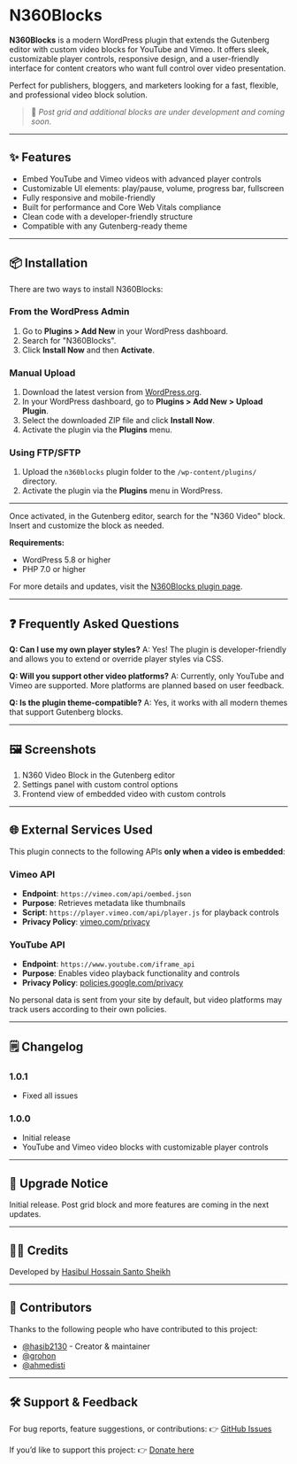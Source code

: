 # N360Blocks

**N360Blocks** is a modern WordPress plugin that extends the Gutenberg editor with custom video blocks for YouTube and Vimeo. It offers sleek, customizable player controls, responsive design, and a user-friendly interface for content creators who want full control over video presentation.

Perfect for publishers, bloggers, and marketers looking for a fast, flexible, and professional video block solution.

> 🚧 *Post grid and additional blocks are under development and coming soon.*

---

## ✨ Features

- Embed YouTube and Vimeo videos with advanced player controls
- Customizable UI elements: play/pause, volume, progress bar, fullscreen
- Fully responsive and mobile-friendly
- Built for performance and Core Web Vitals compliance
- Clean code with a developer-friendly structure
- Compatible with any Gutenberg-ready theme

---

## 📦 Installation

There are two ways to install N360Blocks:

### From the WordPress Admin

1. Go to **Plugins > Add New** in your WordPress dashboard.
2. Search for "N360Blocks".
3. Click **Install Now** and then **Activate**.

### Manual Upload

1. Download the latest version from [WordPress.org](https://wordpress.org/plugins/n360blocks/).
2. In your WordPress dashboard, go to **Plugins > Add New > Upload Plugin**.
3. Select the downloaded ZIP file and click **Install Now**.
4. Activate the plugin via the **Plugins** menu.

### Using FTP/SFTP

1. Upload the `n360blocks` plugin folder to the `/wp-content/plugins/` directory.
2. Activate the plugin via the **Plugins** menu in WordPress.

---

Once activated, in the Gutenberg editor, search for the "N360 Video" block. Insert and customize the block as needed.

**Requirements:**
- WordPress 5.8 or higher
- PHP 7.0 or higher

For more details and updates, visit the [N360Blocks plugin page](https://wordpress.org/plugins/n360blocks/).

---

## ❓ Frequently Asked Questions

**Q: Can I use my own player styles?**
A: Yes! The plugin is developer-friendly and allows you to extend or override player styles via CSS.

**Q: Will you support other video platforms?**
A: Currently, only YouTube and Vimeo are supported. More platforms are planned based on user feedback.

**Q: Is the plugin theme-compatible?**
A: Yes, it works with all modern themes that support Gutenberg blocks.

---

## 🖼️ Screenshots

1. N360 Video Block in the Gutenberg editor
2. Settings panel with custom control options
3. Frontend view of embedded video with custom controls

---

## 🌐 External Services Used

This plugin connects to the following APIs **only when a video is embedded**:

### Vimeo API
- **Endpoint**: `https://vimeo.com/api/oembed.json`
- **Purpose**: Retrieves metadata like thumbnails
- **Script**: `https://player.vimeo.com/api/player.js` for playback controls
- **Privacy Policy**: [vimeo.com/privacy](https://vimeo.com/privacy)

### YouTube API
- **Endpoint**: `https://www.youtube.com/iframe_api`
- **Purpose**: Enables video playback functionality and controls
- **Privacy Policy**: [policies.google.com/privacy](https://policies.google.com/privacy)

No personal data is sent from your site by default, but video platforms may track users according to their own policies.

---

## 🗒️ Changelog

### 1.0.1
- Fixed all issues

### 1.0.0
- Initial release
- YouTube and Vimeo video blocks with customizable player controls

---

## 🔁 Upgrade Notice

Initial release. Post grid block and more features are coming in the next updates.

---

## 👨‍💻 Credits

Developed by [Hasibul Hossain Santo Sheikh](https://newsn360.com)

---

## 👥 Contributors

Thanks to the following people who have contributed to this project:

- [@hasib2130](https://github.com/sheikhhasib) - Creator & maintainer
- [@grohon](https://github.com/grohon)
- [@ahmedisti](https://github.com/ahmedisti)

---

## 🛠️ Support & Feedback

For bug reports, feature suggestions, or contributions:
👉 [GitHub Issues](https://github.com/sheikhhasib/N360Blocks/issues)

If you’d like to support this project:
👉 [Donate here](https://newsn360.com/donate)

